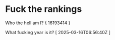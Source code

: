 # Fuck the rankings

Who the hell am I?
{ 16193414 }

What fucking year is it?
[ 2025-03-16T06:56:40Z ]

